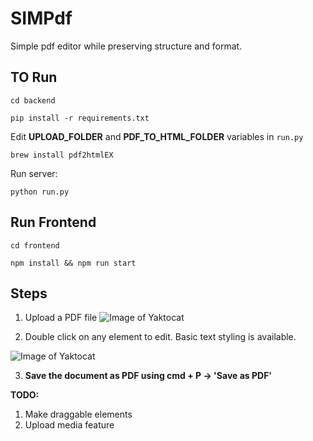 
# SIMPdf

  

Simple pdf editor while preserving structure and format.

  

## TO Run

`cd backend`

  

`pip install -r requirements.txt`

  

Edit **UPLOAD_FOLDER** and **PDF_TO_HTML_FOLDER** variables in `run.py`

`brew install pdf2htmlEX`
  
Run server: 

`python run.py`

  
  

## Run Frontend

  

`cd frontend`

  

`npm install && npm run start`

## Steps

1. Upload a PDF file
![Image of Yaktocat](https://github.com/shashanoid/Simpdf/blob/master/Screenshots/Home.png?raw=true)

2. Double click on any element to edit. Basic text styling is available.

![Image of Yaktocat](https://github.com/shashanoid/Simpdf/blob/master/Screenshots/edit.png?raw=true)

3. **Save the document as PDF using cmd + P -> 'Save as PDF'**

**TODO:**
1. Make draggable elements
2. Upload media feature
